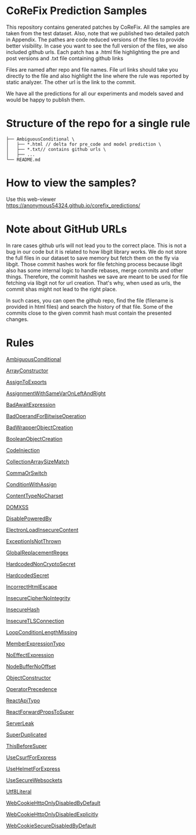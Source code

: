 # CoReFix Prediction Samples

This repository contains generated patches by CoReFix. All the samples are taken from the test dataset. Also, note that we published two detailed patch in Appendix.
The pathes are code reduced versions of the files to provide better visibility.
In case you want to see the full version of the files, we also included github urls. 
Each patch has a .html file highlighting the pre and post versions and .txt file containing github links

Files are named after repo and file names.
File url links should take you directly to the file and also highlight the line where the rule was reported by static analyzer.
The other url is the link to the commit.

We have all the predictions for all our experiments and models saved and would be happy to publish them.

# Structure of the repo for a single rule
```
├── AmbiguousConditional \
│   ├── *.html // delta for pre_code and model prediction \
│   ├── *.txt// contains github urls \
│   ├── ...
└── README.md 
```

# How to view the samples?

Use this web-viewer https://anonymous54324.github.io/corefix_predictions/

# Note about GitHub URLs

In rare cases github urls will not lead you to the correct place. This is not a bug in our code but it is related to how libgit library works. We do not store the full files in our dataset to save memory but fetch them on the fly via libgit. Those commit hashes work for file fetching process because libgit also has some internal logic to handle rebases, merge commits and other things. Therefore, the commit hashes we save are meant to be used for file fetching via libgit not for url creation. That's why, when used as urls, the commit shas might not lead to the right place.

In such cases, you can open the github repo, find the file (filename is provided in html files) and search the history of that file. Some of the commits close to the given commit hash must contain the presented changes.


# Rules

[AmbiguousConditional](./AmbiguousConditional)

[ArrayConstructor](./ArrayConstructor)

[AssignToExports](./AssignToExports)

[AssignmentWithSameVarOnLeftAndRight](./AssignmentWithSameVarOnLeftAndRight)

[BadAwaitExpression](./BadAwaitExpression)

[BadOperandForBitwiseOperation](./BadOperandForBitwiseOperation)

[BadWrapperObjectCreation](./BadWrapperObjectCreation)

[BooleanObjectCreation](./BooleanObjectCreation)

[CodeInjection](./CodeInjection)

[CollectionArraySizeMatch](./CollectionArraySizeMatch)

[CommaOrSwitch](./CommaOrSwitch)

[ConditionWithAssign](./ConditionWithAssign)

[ContentTypeNoCharset](./ContentTypeNoCharset)

[DOMXSS](./DOMXSS)

[DisablePoweredBy](./DisablePoweredBy)

[ElectronLoadInsecureContent](./ElectronLoadInsecureContent)

[ExceptionIsNotThrown](./ExceptionIsNotThrown)

[GlobalReplacementRegex](./GlobalReplacementRegex)

[HardcodedNonCryptoSecret](./HardcodedNonCryptoSecret)

[HardcodedSecret](./HardcodedSecret)

[IncorrectHtmlEscape](./IncorrectHtmlEscape)

[InsecureCipherNoIntegrity](./InsecureCipherNoIntegrity)

[InsecureHash](./InsecureHash)

[InsecureTLSConnection](./InsecureTLSConnection)

[LoopConditionLengthMissing](./LoopConditionLengthMissing)

[MemberExpressionTypo](./MemberExpressionTypo)

[NoEffectExpression](./NoEffectExpression)

[NodeBufferNoOffset](./NodeBufferNoOffset)

[ObjectConstructor](./ObjectConstructor)

[OperatorPrecedence](./OperatorPrecedence)

[ReactApiTypo](./ReactApiTypo)

[ReactForwardPropsToSuper](./ReactForwardPropsToSuper)

[ServerLeak](./ServerLeak)

[SuperDuplicated](./SuperDuplicated)

[ThisBeforeSuper](./ThisBeforeSuper)

[UseCsurfForExpress](./UseCsurfForExpress)

[UseHelmetForExpress](./UseHelmetForExpress)

[UseSecureWebsockets](./UseSecureWebsockets)

[Utf8Literal](./Utf8Literal)

[WebCookieHttpOnlyDisabledByDefault](./WebCookieHttpOnlyDisabledByDefault)

[WebCookieHttpOnlyDisabledExplicitly](./WebCookieHttpOnlyDisabledExplicitly)

[WebCookieSecureDisabledByDefault](./WebCookieSecureDisabledByDefault)

